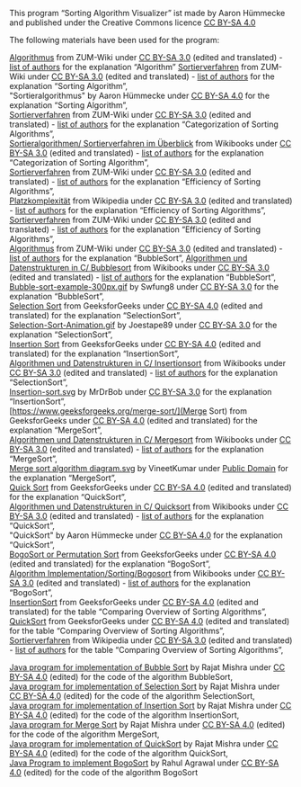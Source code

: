This program “Sorting Algorithm Visualizer” ist made by Aaron Hümmecke and published under the Creative Commons licence
                    [CC BY-SA 4.0](https://creativecommons.org/licenses/by-sa/4.0/)

The following materials have been used for the program:

[Algorithmus](https://wiki.zum.de/wiki/Algorithmus) from ZUM-Wiki under [CC BY-SA 3.0](https://creativecommons.org/licenses/by-sa/3.0/) (edited and translated) - [list of authors](https://wiki.zum.de/index.php?title=Algorithmus&action=history) for the explanation “Algorithm”
[Sortierverfahren](https://wiki.zum.de/wiki/PH_Heidelberg/Didaktik_der_ITG/Sortierverfahren) from ZUM-Wiki under [CC BY-SA 3.0](https://creativecommons.org/licenses/by-sa/3.0/) (edited and translated) - [list of authors](https://wiki.zum.de/index.php?title=PH_Heidelberg/Didaktik_der_ITG/Sortierverfahren&action=history) for the explanation “Sorting Algorithm”,  
"Sortieralgorithmus" by Aaron Hümmecke under [CC BY-SA 4.0](https://creativecommons.org/licenses/by-sa/4.0/) for the explanation “Sorting Algorithm”,  
[Sortierverfahren](https://wiki.zum.de/wiki/PH_Heidelberg/Didaktik_der_ITG/Sortierverfahren) from ZUM-Wiki under [CC BY-SA 3.0](https://creativecommons.org/licenses/by-sa/3.0/) (edited and translated) - [list of authors](https://wiki.zum.de/index.php?title=PH_Heidelberg/Didaktik_der_ITG/Sortierverfahren&action=history) for the explanation “Categorization of Sorting Algorithms”,  
[Sortieralgorithmen/ Sortierverfahren im Überblick](https://de.wikibooks.org/wiki/Sortieralgorithmen/_Sortierverfahren_im_%C3%9Cberblick) from Wikibooks under [CC BY-SA 3.0](https://creativecommons.org/licenses/by-sa/3.0/) (edited and translated) - [list of authors](https://de.wikibooks.org/w/index.php?title=Sortieralgorithmen/_Sortierverfahren_im_%C3%9Cberblick&action=history) for the explanation “Categorization of Sorting Algorithm”,  
[Sortierverfahren](https://wiki.zum.de/wiki/PH_Heidelberg/Didaktik_der_ITG/Sortierverfahren) from ZUM-Wiki under  [CC BY-SA 3.0](https://creativecommons.org/licenses/by-sa/3.0/) (edited and translated) - [list of authors](https://wiki.zum.de/index.php?title=PH_Heidelberg/Didaktik_der_ITG/Sortierverfahren&action=history) for the explanation “Efficiency of Sorting Algorithms”,  
[Platzkomplexität](https://de.wikipedia.org/wiki/Platzkomplexit%C3%A4t) from Wikipedia under [CC BY-SA 3.0](https://creativecommons.org/licenses/by-sa/3.0/) (edited and translated) - <a href = 'https://de.wikipedia.org/w/index.php?title=Platzkomplexit%C3%A4t&action=history'>  list of authors</a> for the explanation “Efficiency of Sorting Algorithms”,  
[Sortierverfahren](https://wiki.zum.de/wiki/PH_Heidelberg/Didaktik_der_ITG/Sortierverfahren) from ZUM-Wiki under [CC BY-SA 3.0](https://creativecommons.org/licenses/by-sa/3.0/) (edited and translated) - <a href = 'https://wiki.zum.de/index.php?title=PH_Heidelberg/Didaktik_der_ITG/Sortierverfahren&action=history'>  list of authors</a> for the explanation “Efficiency of Sorting Algorithms”,  
[Algorithmus](https://wiki.zum.de/wiki/Algorithmus) from ZUM-Wiki under [CC BY-SA 3.0](https://creativecommons.org/licenses/by-sa/3.0/) (edited and translated) - <a href = 'https://wiki.zum.de/index.php?title=Algorithmus&action=history'>  list of authors</a> for the explanation “BubbleSort”,
[Algorithmen und Datenstrukturen in C/ Bubblesort](https://de.wikibooks.org/wiki/Algorithmen_und_Datenstrukturen_in_C/_Bubblesort#Stabilit%C3%A4t) from Wikibooks under [CC BY-SA 3.0](https://creativecommons.org/licenses/by-sa/3.0/) (edited and translated) - <a href = 'https://de.wikibooks.org/w/index.php?title=Algorithmen_und_Datenstrukturen_in_C/_Bubblesort&action=history'>  list of authors</a> for the explanation “BubbleSort”,  
[Bubble-sort-example-300px.gif](https://commons.wikimedia.org/wiki/File:Bubble-sort-example-300px.gif) by Swfung8 under [CC BY-SA 3.0](https://creativecommons.org/licenses/by-sa/3.0/) for the explanation “BubbleSort”,  
[Selection Sort](https://www.geeksforgeeks.org/selection-sort/) from GeeksforGeeks under [CC BY-SA 4.0](https://creativecommons.org/licenses/by-sa/4.0/) (edited and translated) for the explanation “SelectionSort”,  
[Selection-Sort-Animation.gif](https://commons.wikimedia.org/wiki/File:Selection-Sort-Animation.gif) by Joestape89 under [CC BY-SA 3.0](https://creativecommons.org/licenses/by-sa/3.0/) for the explanation “SelectionSort”,  
[Insertion Sort](https://www.geeksforgeeks.org/insertion-sort/) from GeeksforGeeks under [CC BY-SA 4.0](https://creativecommons.org/licenses/by-sa/4.0/) (edited and translated) for the explanation “InsertionSort”,  
[Algorithmen und Datenstrukturen in C/ Insertionsort](https://de.wikibooks.org/wiki/Algorithmen_und_Datenstrukturen_in_C/_Insertionsort) from Wikibooks under [CC BY-SA 3.0](https://creativecommons.org/licenses/by-sa/3.0/) (edited and translated) - <a href = 'https://de.wikibooks.org/w/index.php?title=Algorithmen_und_Datenstrukturen_in_C/_Insertionsort&action=history'>  list of authors</a> for the explanation “SelectionSort”,  
[Insertion-sort.svg](https://commons.wikimedia.org/wiki/File:Insertion-sort.svg) by MrDrBob under [CC BY-SA 3.0](https://creativecommons.org/licenses/by-sa/3.0) for the explanation “InsertionSort”,  
[https://www.geeksforgeeks.org/merge-sort/](Merge Sort) from GeeksforGeeks under [CC BY-SA 4.0](https://creativecommons.org/licenses/by-sa/4.0/) (edited and translated) for the explanation “MergeSort”,  
[Algorithmen und Datenstrukturen in C/ Mergesort](https://de.wikibooks.org/wiki/Algorithmen_und_Datenstrukturen_in_C/_Mergesort) from Wikibooks under [CC BY-SA 3.0](https://creativecommons.org/licenses/by-sa/3.0) (edited and translated) - <a href = 'https://de.wikibooks.org/w/index.php?title=Algorithmen_und_Datenstrukturen_in_C/_Mergesort&action=history'>  list of authors</a> for the explanation “MergeSort”,  
[Merge sort algorithm diagram.svg](https://commons.wikimedia.org/wiki/File:Merge_sort_algorithm_diagram.svg) by VineetKumar under [Public Domain](https://creativecommons.org/publicdomain/zero/1.0/deed.de) for the explanation “MergeSort”,  
[Quick Sort](https://www.geeksforgeeks.org/quick-sort/) from GeeksforGeeks under [CC BY-SA 4.0](https://creativecommons.org/licenses/by-sa/4.0/) (edited and translated) for the explanation “QuickSort”,  
[Algorithmen und Datenstrukturen in C/ Quicksort](https://de.wikibooks.org/wiki/Algorithmen_und_Datenstrukturen_in_C/_Quicksort) from Wikibooks under [CC BY-SA 3.0](https://creativecommons.org/licenses/by-sa/3.0/) (edited and translated) - <a href = 'https://de.wikibooks.org/w/index.php?title=Algorithmen_und_Datenstrukturen_in_C/_Quicksort&action=history'>  list of authors</a> for the explanation “QuickSort”,  
"QuickSort" by Aaron Hümmecke under <a href = 'https://creativecommons.org/licenses/by-sa/4.0/'> CC BY-SA 4.0</a> for the explanation “QuickSort”,  
[BogoSort or Permutation Sort](https://www.geeksforgeeks.org/bogosort-permutation-sort/) from GeeksforGeeks under [CC BY-SA 4.0](https://creativecommons.org/licenses/by-sa/4.0/) (edited and translated) for the explanation “BogoSort”,  
[Algorithm Implementation/Sorting/Bogosort](https://en.wikibooks.org/wiki/Algorithm_Implementation/Sorting/Bogosort) from Wikibooks under [CC BY-SA 3.0](https://creativecommons.org/licenses/by-sa/3.0/) (edited and translated) - <a href = 'https://en.wikibooks.org/w/index.php?title=Algorithm_Implementation/Sorting/Bogosort&action=history'>  list of authors</a> for the explanation “BogoSort”,  
[InsertionSort](https://www.geeksforgeeks.org/insertion-sort/) from GeeksforGeeks under [CC BY-SA 4.0](https://creativecommons.org/licenses/by-sa/4.0/) (edited and translated) for the table “Comparing Overview of Sorting Algorithms”,  
[QuickSort](https://www.geeksforgeeks.org/quick-sort/) from GeeksforGeeks under [CC BY-SA 4.0](https://creativecommons.org/licenses/by-sa/4.0/) (edited and translated) for the table  “Comparing Overview of Sorting Algorithms”,  
[Sortierverfahren](https://de.wikipedia.org/wiki/Sortierverfahren) from Wikipedia under [CC BY-SA 3.0](https://creativecommons.org/licenses/by-sa/3.0/) (edited and translated) - <a href = 'https://de.wikipedia.org/w/index.php?title=Sortierverfahren&action=history'>  list of authors</a> for the table  “Comparing Overview of Sorting Algorithms”,  

[Java program for implementation of Bubble Sort](https://www.geeksforgeeks.org/bubble-sort/) by Rajat Mishra under [CC BY-SA 4.0](https://creativecommons.org/licenses/by-sa/4.0/) (edited) for the code of the algorithm BubbleSort,  
[Java program for implementation of Selection Sort](https://www.geeksforgeeks.org/selection-sort/) by Rajat Mishra under [CC BY-SA 4.0](https://creativecommons.org/licenses/by-sa/4.0/) (edited) for the code of the algorithm SelectionSort,  
[Java program for implementation of Insertion Sort](https://www.geeksforgeeks.org/insertion-sort/) by Rajat Mishra under [CC BY-SA 4.0](https://creativecommons.org/licenses/by-sa/4.0/) (edited) for the code of the algorithm InsertionSort,  
[Java program for Merge Sort](https://www.geeksforgeeks.org/merge-sort/) by Rajat Mishra under [CC BY-SA 4.0](https://creativecommons.org/licenses/by-sa/4.0/) (edited) for the code of the algorithm MergeSort,  
[Java program for implementation of QuickSort](https://www.geeksforgeeks.org/quick-sort/) by Rajat Mishra under [CC BY-SA 4.0](https://creativecommons.org/licenses/by-sa/4.0/) (edited) for the code of the algorithm QuickSort,  
[Java Program to implement BogoSort](https://www.geeksforgeeks.org/bogosort-permutation-sort/) by Rahul Agrawal under [CC BY-SA 4.0](https://creativecommons.org/licenses/by-sa/4.0/) (edited) for the code of the algorithm BogoSort  
